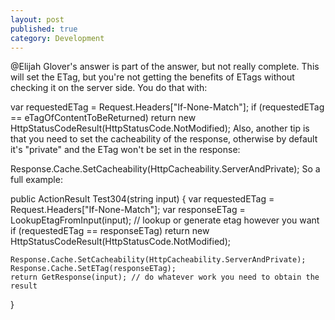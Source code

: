 ```yaml
---
layout: post
published: true
category: Development
---
```


@Elijah Glover's answer is part of the answer, but not really complete. This will set the ETag, but you're not getting the benefits of ETags without checking it on the server side. You do that with:

var requestedETag = Request.Headers["If-None-Match"];
if (requestedETag == eTagOfContentToBeReturned)
        return new HttpStatusCodeResult(HttpStatusCode.NotModified);
Also, another tip is that you need to set the cacheability of the response, otherwise by default it's "private" and the ETag won't be set in the response:

Response.Cache.SetCacheability(HttpCacheability.ServerAndPrivate);
So a full example:

public ActionResult Test304(string input)
{
    var requestedETag = Request.Headers["If-None-Match"];
    var responseETag = LookupEtagFromInput(input); // lookup or generate etag however you want
    if (requestedETag == responseETag)
        return new HttpStatusCodeResult(HttpStatusCode.NotModified);

    Response.Cache.SetCacheability(HttpCacheability.ServerAndPrivate);
    Response.Cache.SetETag(responseETag);
    return GetResponse(input); // do whatever work you need to obtain the result
}